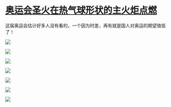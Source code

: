 # [奥运会圣火在热气球形状的主火炬点燃](https://github.com/jaaleng/jaaleng.github.io/issues/4)

这届奥运会估计好多人没有看的，一个因为时差，再有就是国人对奥运的期望值低了！

![](https://pic.imgdb.cn/item/66a4ec42d9c307b7e9ba5e9a.jpg)

![](https://pic.imgdb.cn/item/66a4ec42d9c307b7e9ba5eae.jpg)

![](https://pic.imgdb.cn/item/66a4ec42d9c307b7e9ba5ed3.jpg)

![](https://pic.imgdb.cn/item/66a4ec42d9c307b7e9ba5ee7.jpg)

![](https://pic.imgdb.cn/item/66a4ec43d9c307b7e9ba5efc.jpg)

![](https://pic.imgdb.cn/item/66a4ec58d9c307b7e9ba735f.jpg)

![](https://pic.imgdb.cn/item/66a4ec58d9c307b7e9ba7371.jpg)